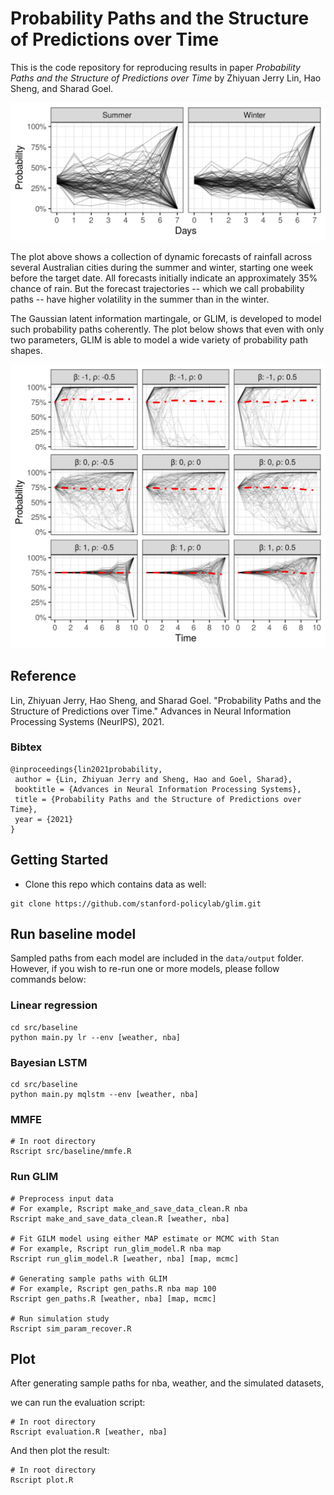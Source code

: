 # Probability Paths and the Structure of Predictions over Time
This is the code repository for reproducing results in paper *Probability Paths and the Structure of Predictions over Time* by Zhiyuan Jerry Lin, Hao Sheng, and Sharad Goel.

![Weather Paths](plots/weather_seasonal.png)

The plot above shows a collection of dynamic forecasts of rainfall across several Australian cities during the summer and winter, starting one week before the target date. All forecasts initially indicate an approximately 35% chance of rain. But the forecast trajectories -- which we call probability paths -- have higher volatility in the summer than in the winter.

The Gaussian latent information martingale, or GLIM, is developed to model such probability paths coherently. The plot below shows that even with only two parameters, GLIM is able to model a wide variety of probability path shapes.

![GLIM path example](plots/example_param_path_plot.png)


## Reference

Lin, Zhiyuan Jerry, Hao Sheng, and Sharad Goel. "Probability Paths and the Structure of Predictions over Time." Advances in Neural Information Processing Systems (NeurIPS), 2021.

### Bibtex
```
@inproceedings{lin2021probability,
 author = {Lin, Zhiyuan Jerry and Sheng, Hao and Goel, Sharad},
 booktitle = {Advances in Neural Information Processing Systems},
 title = {Probability Paths and the Structure of Predictions over Time},
 year = {2021}
}

```

## Getting Started
- Clone this repo which contains data as well: 
```
git clone https://github.com/stanford-policylab/glim.git
```

## Run baseline model
Sampled paths from each model are included in the `data/output` folder. However, if you wish to re-run one or more models, please follow commands below:

### Linear regression 
```
cd src/baseline
python main.py lr --env [weather, nba]
```

### Bayesian LSTM
```
cd src/baseline
python main.py mqlstm --env [weather, nba]
```


### MMFE
```
# In root directory
Rscript src/baseline/mmfe.R
```

### Run GLIM
```
# Preprocess input data
# For example, Rscript make_and_save_data_clean.R nba
Rscript make_and_save_data_clean.R [weather, nba]

# Fit GILM model using either MAP estimate or MCMC with Stan
# For example, Rscript run_glim_model.R nba map
Rscript run_glim_model.R [weather, nba] [map, mcmc]

# Generating sample paths with GLIM
# For example, Rscript gen_paths.R nba map 100
Rscript gen_paths.R [weather, nba] [map, mcmc]

# Run simulation study
Rscript sim_param_recover.R
```

## Plot
After generating sample paths for nba, weather, and the simulated datasets,

we can run the evaluation script:
```
# In root directory
Rscript evaluation.R [weather, nba]
```

And then plot the result:
```
# In root directory
Rscript plot.R
```
